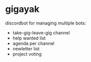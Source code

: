 # gigayak
discordbot for managing multiple bots:
- take-gig-leave-gig channel
- help wanted list
- agenda per channel
- newletter list
- project voting